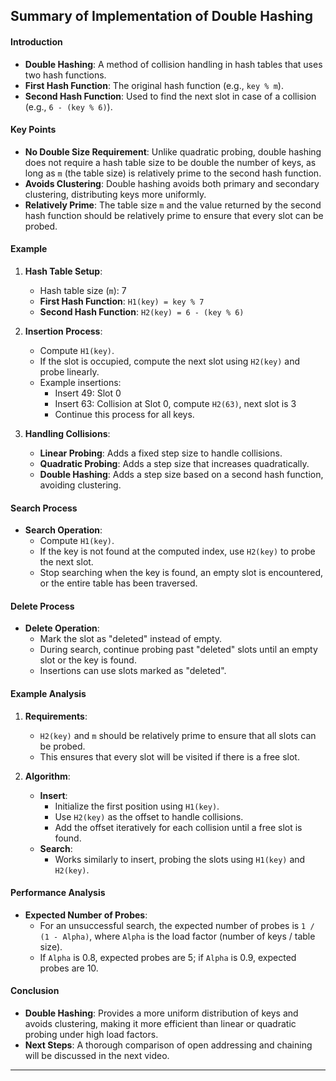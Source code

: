 ## Summary of Implementation of Double Hashing

#### Introduction
- **Double Hashing**: A method of collision handling in hash tables that uses two hash functions.
- **First Hash Function**: The original hash function (e.g., `key % m`).
- **Second Hash Function**: Used to find the next slot in case of a collision (e.g., `6 - (key % 6)`).

#### Key Points
- **No Double Size Requirement**: Unlike quadratic probing, double hashing does not require a hash table size to be double the number of keys, as long as `m` (the table size) is relatively prime to the second hash function.
- **Avoids Clustering**: Double hashing avoids both primary and secondary clustering, distributing keys more uniformly.
- **Relatively Prime**: The table size `m` and the value returned by the second hash function should be relatively prime to ensure that every slot can be probed.

#### Example
1. **Hash Table Setup**:
   - Hash table size (`m`): 7
   - **First Hash Function**: `H1(key) = key % 7`
   - **Second Hash Function**: `H2(key) = 6 - (key % 6)`

2. **Insertion Process**:
   - Compute `H1(key)`.
   - If the slot is occupied, compute the next slot using `H2(key)` and probe linearly.
   - Example insertions:
     - Insert 49: Slot 0
     - Insert 63: Collision at Slot 0, compute `H2(63)`, next slot is 3
     - Continue this process for all keys.

3. **Handling Collisions**:
   - **Linear Probing**: Adds a fixed step size to handle collisions.
   - **Quadratic Probing**: Adds a step size that increases quadratically.
   - **Double Hashing**: Adds a step size based on a second hash function, avoiding clustering.

#### Search Process
- **Search Operation**:
   - Compute `H1(key)`.
   - If the key is not found at the computed index, use `H2(key)` to probe the next slot.
   - Stop searching when the key is found, an empty slot is encountered, or the entire table has been traversed.

#### Delete Process
- **Delete Operation**:
   - Mark the slot as "deleted" instead of empty.
   - During search, continue probing past "deleted" slots until an empty slot or the key is found.
   - Insertions can use slots marked as "deleted".

#### Example Analysis
1. **Requirements**:
   - `H2(key)` and `m` should be relatively prime to ensure that all slots can be probed.
   - This ensures that every slot will be visited if there is a free slot.

2. **Algorithm**:
   - **Insert**:
     - Initialize the first position using `H1(key)`.
     - Use `H2(key)` as the offset to handle collisions.
     - Add the offset iteratively for each collision until a free slot is found.
   - **Search**:
     - Works similarly to insert, probing the slots using `H1(key)` and `H2(key)`.

#### Performance Analysis
- **Expected Number of Probes**:
   - For an unsuccessful search, the expected number of probes is `1 / (1 - Alpha)`, where `Alpha` is the load factor (number of keys / table size).
   - If `Alpha` is 0.8, expected probes are 5; if `Alpha` is 0.9, expected probes are 10.

#### Conclusion
- **Double Hashing**: Provides a more uniform distribution of keys and avoids clustering, making it more efficient than linear or quadratic probing under high load factors.
- **Next Steps**: A thorough comparison of open addressing and chaining will be discussed in the next video.

---